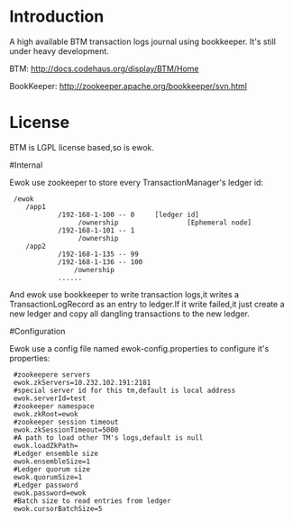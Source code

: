 # Introduction
A  high available BTM transaction logs journal using bookkeeper.
It's still under heavy development.

BTM: http://docs.codehaus.org/display/BTM/Home

BookKeeper:  http://zookeeper.apache.org/bookkeeper/svn.html

# License

BTM is LGPL license based,so is ewok.


#Internal

Ewok use zookeeper to store every TransactionManager's ledger id:

	 /ewok
		/app1
				/192-168-1-100 -- 0		[ledger id]
					 /ownership   				[Ephemeral node]
				/192-168-1-101 -- 1
				  	 /ownership
		/app2
				/192-168-1-135 -- 99
				/192-168-1-136 -- 100
					/ownership
				......

And ewok use bookkeeper to write transaction logs,it writes a TransactionLogRecord as an entry to ledger.If it write failed,it just create a new ledger and copy all dangling transactions to the new ledger.

#Configuration

Ewok use a config file named ewok-config.properties to configure it's properties:

	 #zookeepere servers
	 ewok.zkServers=10.232.102.191:2181
	 #special server id for this tm,default is local address
	 ewok.serverId=test
	 #zookeeper namespace
	 ewok.zkRoot=ewok
	 #zookeeper session timeout
	 ewok.zkSessionTimeout=5000
	 #A path to load other TM's logs,default is null
	 ewok.loadZkPath=
	 #Ledger ensemble size
	 ewok.ensembleSize=1
	 #Ledger quorum size
	 ewok.quorumSize=1
	 #Ledger password
	 ewok.password=ewok
	 #Batch size to read entries from ledger
	 ewok.cursorBatchSize=5

